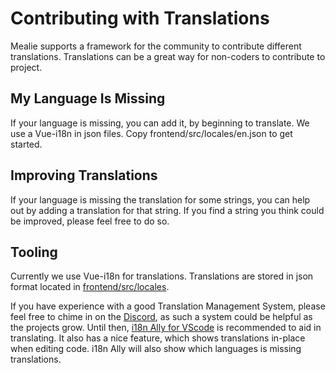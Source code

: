 # Contributing with Translations

Mealie supports a framework for the community to contribute different translations. Translations can be a great way for non-coders to contribute to project.

## My Language Is Missing
If your language is missing, you can add it, by beginning to translate. We use a Vue-i18n in json files. Copy frontend/src/locales/en.json to get started.

## Improving Translations
If your language is missing the translation for some strings, you can help out by adding a translation for that string. If you find a string you think could be improved, please feel free to do so. 

## Tooling
Currently we use Vue-i18n for translations. Translations are stored in json format located in [frontend/src/locales](https://github.com/hay-kot/mealie/tree/master/frontend/src/locales).

If you have experience with a good Translation Management System, please feel free to chime in on the [Discord](https://discord.gg/QuStdQGSGK), as such a system could be helpful as the projects grow.
Until then, [i18n Ally for VScode](https://marketplace.visualstudio.com/items?itemName=antfu.i18n-ally) is recommended to aid in translating. It also has a nice feature, which shows translations in-place when editing code.
i18n Ally will also show which languages is missing translations.